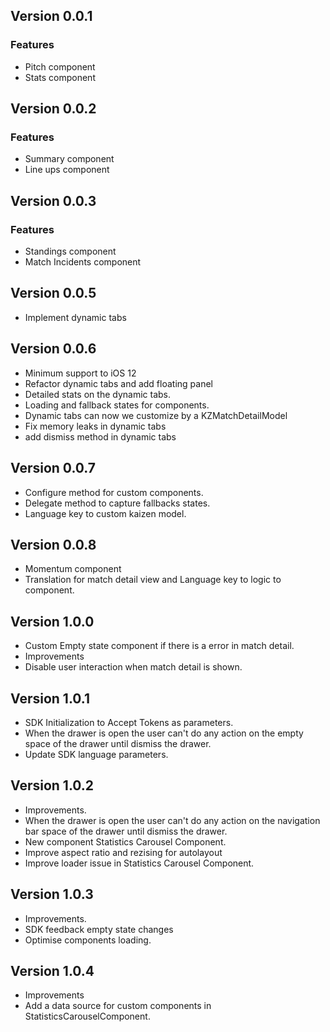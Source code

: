 ## Version 0.0.1
### Features
- Pitch component 
- Stats component

## Version 0.0.2
### Features
- Summary component
- Line ups component

## Version 0.0.3
### Features
- Standings component
- Match Incidents component

## Version 0.0.5
- Implement dynamic tabs

## Version 0.0.6
- Minimum support to iOS 12
- Refactor dynamic tabs and add floating panel
- Detailed stats on the dynamic tabs.
- Loading and fallback states for components.
- Dynamic tabs can now we customize by a KZMatchDetailModel
- Fix memory leaks in dynamic tabs
- add dismiss method in dynamic tabs

## Version 0.0.7

- Configure method for custom components.
- Delegate method to capture fallbacks states. 
- Language key to custom kaizen model.

## Version 0.0.8

- Momentum component
- Translation for match detail view and Language key to logic to component.

## Version 1.0.0
- Custom Empty state component if there is a error in match detail.
- Improvements 
- Disable user interaction when match detail is shown.

## Version 1.0.1
- SDK Initialization to Accept Tokens as parameters.
- When the drawer is open  the user can't do any action on the empty space of the drawer until dismiss the drawer.
- Update SDK language parameters.

## Version 1.0.2
- Improvements.
- When the drawer is open  the user can't do any action on the navigation bar space of the drawer until dismiss the drawer.
- New component Statistics Carousel Component.
- Improve aspect ratio and rezising for autolayout
- Improve loader issue in Statistics Carousel Component.

## Version 1.0.3
- Improvements.
- SDK feedback empty state changes
- Optimise components loading.

## Version 1.0.4
- Improvements
- Add a data source for custom components in StatisticsCarouselComponent.

